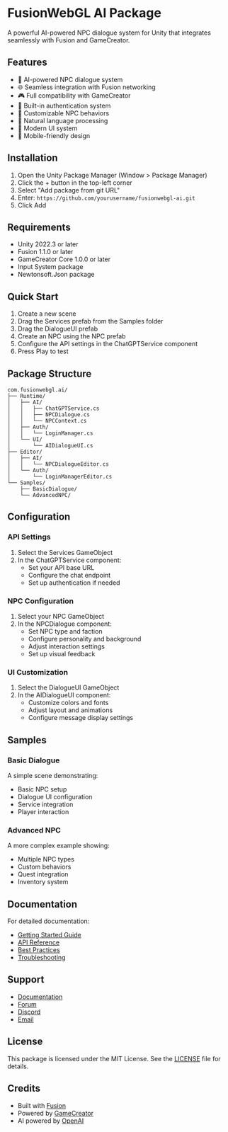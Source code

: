 # FusionWebGL AI Package

A powerful AI-powered NPC dialogue system for Unity that integrates seamlessly with Fusion and GameCreator.

## Features

- 🤖 AI-powered NPC dialogue system
- 🌐 Seamless integration with Fusion networking
- 🎮 Full compatibility with GameCreator
- 🔐 Built-in authentication system
- 🎯 Customizable NPC behaviors
- 💬 Natural language processing
- 🎨 Modern UI system
- 📱 Mobile-friendly design

## Installation

1. Open the Unity Package Manager (Window > Package Manager)
2. Click the + button in the top-left corner
3. Select "Add package from git URL"
4. Enter: `https://github.com/yourusername/fusionwebgl-ai.git`
5. Click Add

## Requirements

- Unity 2022.3 or later
- Fusion 1.1.0 or later
- GameCreator Core 1.0.0 or later
- Input System package
- Newtonsoft.Json package

## Quick Start

1. Create a new scene
2. Drag the Services prefab from the Samples folder
3. Drag the DialogueUI prefab
4. Create an NPC using the NPC prefab
5. Configure the API settings in the ChatGPTService component
6. Press Play to test

## Package Structure

```
com.fusionwebgl.ai/
├── Runtime/
│   ├── AI/
│   │   ├── ChatGPTService.cs
│   │   ├── NPCDialogue.cs
│   │   └── NPCContext.cs
│   ├── Auth/
│   │   └── LoginManager.cs
│   └── UI/
│       └── AIDialogueUI.cs
├── Editor/
│   ├── AI/
│   │   └── NPCDialogueEditor.cs
│   └── Auth/
│       └── LoginManagerEditor.cs
└── Samples/
    ├── BasicDialogue/
    └── AdvancedNPC/
```

## Configuration

### API Settings

1. Select the Services GameObject
2. In the ChatGPTService component:
   - Set your API base URL
   - Configure the chat endpoint
   - Set up authentication if needed

### NPC Configuration

1. Select your NPC GameObject
2. In the NPCDialogue component:
   - Set NPC type and faction
   - Configure personality and background
   - Adjust interaction settings
   - Set up visual feedback

### UI Customization

1. Select the DialogueUI GameObject
2. In the AIDialogueUI component:
   - Customize colors and fonts
   - Adjust layout and animations
   - Configure message display settings

## Samples

### Basic Dialogue

A simple scene demonstrating:

- Basic NPC setup
- Dialogue UI configuration
- Service integration
- Player interaction

### Advanced NPC

A more complex example showing:

- Multiple NPC types
- Custom behaviors
- Quest integration
- Inventory system

## Documentation

For detailed documentation:

- [Getting Started Guide](Documentation/GettingStarted.md)
- [API Reference](Documentation/API.md)
- [Best Practices](Documentation/BestPractices.md)
- [Troubleshooting](Documentation/Troubleshooting.md)

## Support

- [Documentation](https://docs.fusionwebgl.ai)
- [Forum](https://forum.fusionwebgl.ai)
- [Discord](https://discord.gg/fusionwebgl)
- [Email](support@fusionwebgl.ai)

## License

This package is licensed under the MIT License. See the [LICENSE](LICENSE) file for details.

## Credits

- Built with [Fusion](https://www.photonengine.com/fusion)
- Powered by [GameCreator](https://gamecreator.io)
- AI powered by [OpenAI](https://openai.com)
